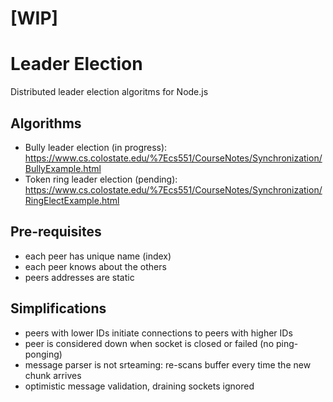 
# [WIP]

# Leader Election

Distributed leader election algoritms for Node.js

## Algorithms

- Bully leader election (in progress):
https://www.cs.colostate.edu/%7Ecs551/CourseNotes/Synchronization/BullyExample.html
- Token ring leader election (pending):
https://www.cs.colostate.edu/%7Ecs551/CourseNotes/Synchronization/RingElectExample.html

## Pre-requisites

- each peer has unique name (index)
- each peer knows about the others
- peers addresses are static

## Simplifications

- peers with lower IDs initiate connections to peers with higher IDs
- peer is considered down when socket is closed or failed (no ping-ponging)
- message parser is not srteaming: re-scans buffer every time the new chunk arrives
- optimistic message validation, draining sockets ignored
